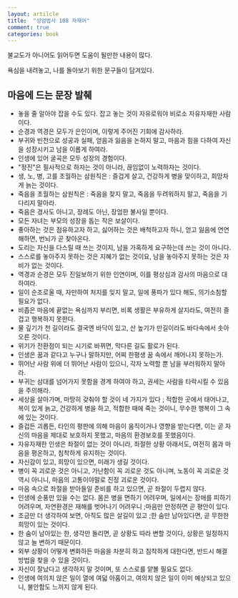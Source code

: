 ```yaml
---
layout: artilcle
title:  "성엄법사 108 자재어"
comment: true
categories: book
---
```


불교도가 아니어도 읽어두면 도움이 될만한 내용이 많다.

욕심을 내려놓고, 나를 돌아보기 위한 문구들이 담겨있다.

## 마음에 드는 문장 발췌

- 놓을 줄 알아야 잡을 수도 있다. 잡고 놓는 것이 자유로워야 비로소 자유자재한 사람이다.
- 순경과 역경은 모두가 은인이며,  이렇게 주어진 기회에 감사하라.
- 부귀와 빈천으로 성공과 실패, 얻음과 잃음을 논하지 말고, 마음과 힘을 다하여 자신을 성장시키고 남을 이롭게 하여라.
- 인생에 있어 굴곡은 모두 성장의 경험이다.
- "정진"은 필사적으로 하자는 것이 아니라, 끊임없이 노력하자는 것이다.
- 생, 노, 병, 고를 초월하는 삼원칙은 : 즐겁게 살고, 건강하게 병을 맞이하고, 희망차게 늙는 것이다.
- 죽음을 초월하는 삼원칙은 : 죽음을 찾지 말고, 죽음을 두려워하지 말고, 죽음을 기다리지 말아라.
- 죽음은 경사도 아니고, 장례도 아닌, 장엄한 불사일 뿐이다.
- 모든 자녀는 부모의 성장을 돕는 작은 보살이다.
- 좋아하는 것은 점유하고자 하고, 싫어하는 것은 배척하고자 하니, 얻고 잃음에 연연해하면, 번뇌가 곧 찾아온다.
- 도리는 자신을 다스릴 때 쓰는 것이지, 남을 가혹하게 요구하는데 쓰는 것이 아니다.
- 스스로를 놓아주지 못하는 것은 지혜가 없는 것이요, 남을 놓아주지 못하는 것은 자비가 없는 것이다.
- 역경과 순경은 모두 진일보하기 위한 인연이며, 이를 평상심과 감사의 마음으로 대하여라.
- 일이 순조로울 때, 자만하여 처지를 잊지 말고, 일에 풍파가 있다 해도, 의기소침할 필요가 없다.
- 비좁은 마음에 끝없는 욕심까지 부리면, 비록 생활은 부유하게 살지라도, 여전히 즐겁고 행복하지 못한다.
- 물 깊기가 천 길이라도 결국엔 바닥이 있고, 산 높기가 만길이라도 바다속에서 솟아오른 것이다.
- 위기가 전환점이 되는 시기로 바뀌면, 막다른 길도 활로가 된다.
- 인생은 꿈과 같다고 누구나 말하지만, 어찌 한평생 꿈 속에서 깨어나지 못하는가.
- 뛰어난 사람 위에 더 뛰어난 사람이 있으니, 각자 노력할 뿐 남을 부러워하지 말아라.
- 부귀는 삼대를 넘어가지 못함을 경계 하여야 하고, 권세는 사람을 타락시킬 수 있음을 주의해라.
- 세상을 살아가며, 마땅히 갖춰야 할 것이 네 가지가 있다 ; 적합한 곳에서 태어나고, 복이 있게 늙고, 건강하게 병을 하고, 적합한 때에 죽는 것이니, 무수한 행복이 그 속에 있는 것이다.
- 즐겁든 괴롭든, 타인의 평판에 의해 마음이 움직이거나 영향을 받는다면, 이는 곧 자신의 마음을 제대로 보호하지 못했고, 마음의 환경보호를 못했음이다.
- 자유자재한 인생은 좌절이 없는 것이 아니라, 좌절한 상황 아래서도, 여전히 몸과 마음을 평온하고, 침착하게 유지하는 것이다.
- 자신감이 있고, 희망이 있으면, 미래가 생길 것이다.
- 병이 꼭 괴로운 것은 아니고, 가난함이 꼭 괴로운 것도 아니며, 노동이 꼭 괴로운 것 역시 아니니, 마음의 고통이야말로 진정 괴로운 것이다.
- 마음 속으로 좌절을 받아들일 준비를 하고 있으면, 곧 좌절이 두렵지 않다.
- 인생에 순풍만 있을 수는 없다. 몸은 병을 면하기 어려우며, 일에서는 장애를 피하기 어려우며, 자연환경은 재해를 벗어나기 어려우니 ;마음만 안정하면 곧 평안이 있다.
- 조금만 더 생각하여 보면, 아직도 많은 살길이 있고 ;한 숨만 남아있다면, 곧 무한한 희망이 있는 것이다.
- 한 숨이 남아있는 한, 생각만 돌리면, 곧 상황도 따라 변할 것이다, 상황은 일정하지 않고 늘 변하기 때문이다.
- 외부 상황이 어떻게 변화하든 마음을 차분히 하고 침착하게 대한다면, 반드시 해결방법을 찾을 수 있을 것이다.
- 자신이 잘났다고 생각하지 말 것이며, 또 스스로를 얕볼 필요도 없다.
- 인생에 여의치 않은 일이 열에 여덟 아홉이고, 여의치 않은 일이 이미 예상되고 있으니, 불안함도 느끼지 않게 된다.
